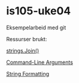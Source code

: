 # is105-uke04
Eksempelarbeid med git

Ressurser brukt: 

[strings.Join()](https://gobyexample.com/string-functions)

[Command-Line Arguments](https://gobyexample.com/command-line-arguments)

[String Formatting](https://gobyexample.com/string-formatting)
